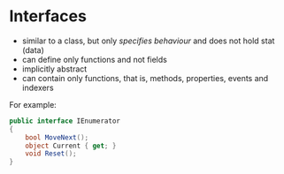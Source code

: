 # Interfaces
- similar to a class, but only _specifies behaviour_ and does not hold stat (data)
- can define only functions and not fields
- implicitly abstract
- can contain only functions, that is, methods, properties, events and indexers

For example:
```C#
public interface IEnumerator
{
    bool MoveNext();
    object Current { get; }
    void Reset();
}
```